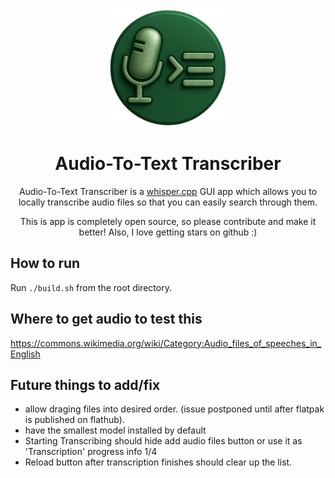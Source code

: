 <p align="center"><img width='190' src="https://github.com/JaredTweed/AudioToTextTranscriber/blob/main/images/icon-large.png">
<h1 align="center">Audio-To-Text Transcriber</h1>

<p align="center">Audio-To-Text Transcriber is a <a href="https://github.com/ggml-org/whisper.cpp">whisper.cpp</a> GUI app which allows you to locally transcribe audio files so that you can easily search through them.</p>

<p align="center">This is app is completely open source, so please contribute and make it better! Also, I love getting stars on github :)</p>

<!--<p align="center"><a href='https://flathub.org/apps/io.github.JaredTweed.AudioToTextTranscriber'><img width='190' alt='Download on Flathub' src='https://flathub.org/api/badge?locale=en'/></a></p> -->

## How to run

Run `./build.sh` from the root directory.

## Where to get audio to test this

https://commons.wikimedia.org/wiki/Category:Audio_files_of_speeches_in_English

## Future things to add/fix

* allow draging files into desired order. (issue postponed until after flatpak is published on flathub).
* have the smallest model installed by default
* Starting Transcribing should hide add audio files button or use it as 'Transcription' progress info 1/4
* Reload button after transcription finishes should clear up the list.
